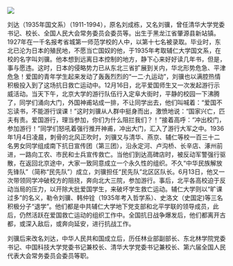 ![](https://s2.loli.net/2022/08/14/ugfTM5E84pbzQYs.png)

刘达（1935年国文系）（1911-1994），原名刘成栋，又名刘骥，曾任清华大学党委书记、校长、全国人民大会常务委员会委员等。出生于黑龙江省肇源县新站镇。1927年在一千名报考省城第一师范学校的人中，以第十七名被录取。毕业时，东北已沦为日本的殖民地，不愿当亡国奴的他，于1935年考取辅仁大学国文系，在校的名字叫刘骥。他本想到远离日本控制的地方，静下心来好好读几年书，但是，事与愿违。这时，日本的侵略势力已从东北三省扩展到关内，华北形势危急、平津危急！爱国的青年学生起来发动了轰轰烈烈的“一二·九运动”，刘骥也以满腔热情积极投入到了这场抗日救亡运动中。12月16日，北平爱国师生又一次发起游行示威活动。当天下午，北京大学的游行队伍行入定阜大街时，平静的校园一下沸腾了，同学们涌向大门，外国神甫站成一排，不让同学出去，他们叫喊着：“爱国不忘读书，不能游行误课！”这时刘骥从人群中挺身而出，激愤地说：“国家兴亡，匹夫有责。爱国游行，理当参加，你们为什么阻拦我们？！”接着高呼：“冲出校门，参加游行！”同学们怒吼着强行推开神甫，冲出大门，汇入了游行大军之中。1936年1月4日凌晨，刺骨的北风正吹时，刘骥又与清华、燕京、辅仁等校一百三十二名男女同学组成南下抗日宣传团（第三团），沿永定河、卢沟桥、长辛店、涿州前进，一路向工农、市民和士兵宣传救亡。当他们到达高碑店时，被反动军警强行驱散，在返回北京途中，大家一致同意成立一个永久性的组织。不久“中华民族解放先锋队”（简称“民先队”）成立，刘骥担任“民先队”北区区队长。6月13日，他又一次带领同学冲破校方的阻挠，奔向北大三院，参加游行。事后，北平各高校迫于反动当局的压力，以开除大批爱国学生，来破坏学生救亡运动。辅仁大学则以“旷课过多”的名义，勒令刘骥、韩仲铨（1935年考入哲学系）、史洛文（史国定)等三名积极分子“退学”。他们都是中共辅仁大学地下党支部和北平学联的领导成员，此后，仍然活跃在爱国救亡运动的组织工作中。全国抗日战争爆发后，他们都离开古都，或深入敌后，或奔向延安，进行抗战工作。

刘骥后来改名刘达，中华人民共和国成立后，历任林业部副部长、东北林学院党委书记、中国科技大学党委书记兼校长、清华大学党委书记兼校长、第六届全国人民代表大会常务委员会委员等职。
